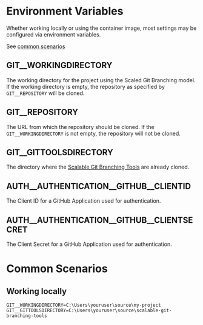 # Environment Variables

Whether working locally or using the container image, most settings may be
configured via environment variables.

See [common scenarios](#common-scenarios)

## GIT__WORKINGDIRECTORY

The working directory for the project using the Scaled Git Branching model. If
the working directory is empty, the repository as specified by `GIT__REPOSITORY`
will be cloned.

## GIT__REPOSITORY

The URL from which the repository should be cloned. If the
`GIT__WORKINGDIRECTORY` is not empty, the repository will not be cloned.

## GIT__GITTOOLSDIRECTORY

The directory where the [Scalable Git Branching Tools][git-tools] are already
cloned.

## AUTH__AUTHENTICATION__GITHUB__CLIENTID

The Client ID for a GitHub Application used for authentication.

## AUTH__AUTHENTICATION__GITHUB__CLIENTSECRET

The Client Secret for a GitHub Application used for authentication.

# Common Scenarios

## Working locally

```
GIT__WORKINGDIRECTORY=C:\Users\youruser\source\my-project
GIT__GITTOOLSDIRECTORY=C:\Users\youruser\source\scalable-git-branching-tools
```

[git-tools]: https://github.com/PrincipleStudios/scalable-git-branching-tools/
